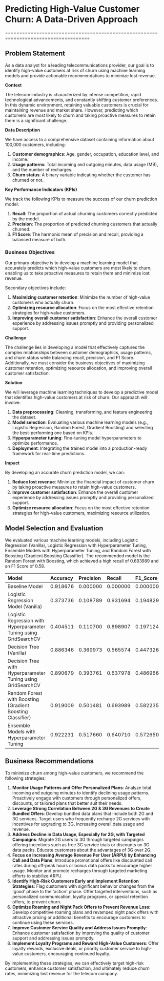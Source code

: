 # Predicting High-Value Customer Churn: A Data-Driven Approach

====================================================================================

## Problem Statement

As a data analyst for a leading telecommunications provider, our goal is to identify high-value customers at risk of churn using machine learning models and provide actionable recommendations to minimize lost revenue.

**Context**

The telecom industry is characterized by intense competition, rapid technological advancements, and constantly shifting customer preferences. In this dynamic environment, retaining valuable customers is crucial for maintaining revenue and market share. However, predicting which customers are most likely to churn and taking proactive measures to retain them is a significant challenge.

**Data Description**

We have access to a comprehensive dataset containing information about 100,000 customers, including:

1. **Customer demographics**: Age, gender, occupation, education level, and income.
2. **Usage patterns**: Total incoming and outgoing minutes, data usage (MB), and the number of recharges.
3. **Churn status**: A binary variable indicating whether the customer has churned or not.

**Key Performance Indicators (KPIs)**

We track the following KPIs to measure the success of our churn prediction model:

1. **Recall**: The proportion of actual churning customers correctly predicted by the model.
2. **Precision**: The proportion of predicted churning customers that actually churned.
3. **F1 Score**: The harmonic mean of precision and recall, providing a balanced measure of both.

### Business Objectives

Our primary objective is to develop a machine learning model that accurately predicts which high-value customers are most likely to churn, enabling us to take proactive measures to retain them and minimize lost revenue.

Secondary objectives include:

1. **Maximizing customer retention**: Minimize the number of high-value customers who actually churn.
2. **Optimizing resource allocation**: Focus on the most effective retention strategies for high-value customers.
3. **Improving overall customer satisfaction**: Enhance the overall customer experience by addressing issues promptly and providing personalized support.

**Challenge**

The challenge lies in developing a model that effectively captures the complex relationships between customer demographics, usage patterns, and churn status while balancing recall, precision, and F1 Score. Additionally, we must consider the business objectives of maximizing customer retention, optimizing resource allocation, and improving overall customer satisfaction.

**Solution**

We will leverage machine learning techniques to develop a predictive model that identifies high-value customers at risk of churn. Our approach will involve:

1. **Data preprocessing**: Cleaning, transforming, and feature engineering the dataset.
2. **Model selection**: Evaluating various machine learning models (e.g., Logistic Regression, Random Forest, Gradient Boosting) and selecting the best-performing one based on KPIs.
3. **Hyperparameter tuning**: Fine-tuning model hyperparameters to optimize performance.
4. **Deployment**: Integrating the trained model into a production-ready framework for real-time predictions.


**Impact**

By developing an accurate churn prediction model, we can:

1. **Reduce lost revenue**: Minimize the financial impact of customer churn by taking proactive measures to retain high-value customers.
2. **Improve customer satisfaction**: Enhance the overall customer experience by addressing issues promptly and providing personalized support.
3. **Optimize resource allocation**: Focus on the most effective retention strategies for high-value customers, maximizing resource utilization.

## Model Selection and Evaluation
We evaluated various machine learning models, including Logistic Regression (Vanilla), Logistic Regression with Hyperparameter Tuning, Ensemble Models with Hyperparameter Tuning, and Random Forest with Boosting (Gradient Boosting Classifier). The recommended model is the Random Forest with Boosting, which achieved a high recall of 0.693989 and an F1 Score of 0.58.

| Model | Accuracy | Precision | Recall | F1\_Score |
| :--- | :--- | :--- | :--- | :--- |
| Baseline Model | 0.918676 | 0.000000 | 0.000000 | 0.000000 |
| Logistic Regression Model \(Vanilla\) | 0.373736 | 0.108789 | 0.931694 | 0.194829 |
| Logistic Regression with Hyperparameter Tuning using GridSearchCV | 0.404511 | 0.110700 | 0.898907 | 0.197124 |
| Decision Tree \(Vanilla\) | 0.886346 | 0.369973 | 0.565574 | 0.447326 |
| Decision Tree with Hyperparameter Tuning using GridSearchCV | 0.890679 | 0.393761 | 0.637978 | 0.486966 |
| Random Forest with Boosting \(Gradient Boosting Classifier\) | 0.919009 | 0.501481 | 0.693989 | 0.582235 |
| Ensemble Models with Hyperparameter Tuning | 0.922231 | 0.517660 | 0.640710 | 0.572650 |


## Business Recommendations
To minimize churn among high-value customers, we recommend the following strategies:

1. **Monitor Usage Patterns and Offer Personalized Plans**: Analyze total incoming and outgoing minutes to identify declining usage patterns. Proactively engage with customers through personalized offers, discounts, or tailored plans that better suit their needs.
2. **Leverage Strong Correlation Between 2G & 3G Revenues to Create Bundled Offers**: Develop bundled data plans that include both 2G and 3G services. Target users who frequently recharge 2G services with incentives for upgrading to 3G, increasing overall data usage and revenue.
3. **Address Decline in Data Usage, Especially for 2G, with Targeted Campaigns**: Migrate 2G users to 3G through targeted campaigns offering incentives such as free 3G service trials or discounts on 3G data packs. Educate customers about the advantages of 3G over 2G.
4. **Focus on Increasing Average Revenue Per User (ARPU) by Enhancing Call and Data Plans**: Introduce promotional offers like discounted call rates during off-peak hours or bonus data packs to encourage higher usage. Monitor and promote recharges through targeted marketing efforts to stabilize ARPU.
5. **Identify High-Risk Customers Early and Implement Retention Strategies**: Flag customers with significant behavior changes from the 'good' phase to the 'action' phase. Offer targeted interventions, such as personalized communication, loyalty programs, or special retention offers, to prevent churn.
6. **Optimize Roaming and Night Pack Offers to Prevent Revenue Loss**: Develop competitive roaming plans and revamped night pack offers with attractive pricing or additional benefits to encourage customers to continue using these services.
7. **Improve Customer Service Quality and Address Issues Promptly**: Enhance customer satisfaction by improving the quality of customer support and addressing issues promptly.
8. **Implement Loyalty Programs and Reward High-Value Customers**: Offer loyalty rewards, exclusive deals, or priority customer service to high-value customers, encouraging continued loyalty.

By implementing these strategies, we can effectively target high-risk customers, enhance customer satisfaction, and ultimately reduce churn rates, minimizing lost revenue for the telecom company.
